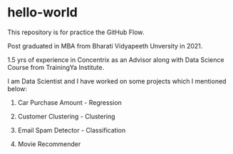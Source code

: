 # hello-world
This repository is for practice the GitHub Flow.

Post graduated in MBA from Bharati Vidyapeeth Unversity in 2021.

1.5 yrs of experience in Concentrix as an Advisor along with Data Science Course from TrainingYa Institute.

I am Data Scientist and I have worked on some projects which I mentioned below:

1. Car Purchase Amount - Regression 

2. Customer Clustering - Clustering 

3. Email Spam Detector - Classification

4. Movie Recommender 
